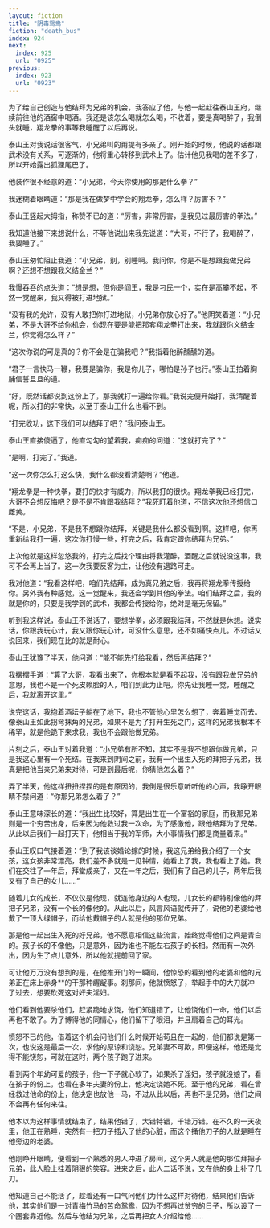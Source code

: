 ```yaml
---
layout: fiction
title: "阴毒鸳鸯"
fiction: "death_bus"
index: 924
next:
  index: 925
  url: "0925"
previous:
  index: 923
  url: "0923"
---
```

为了给自己创造与他结拜为兄弟的机会，我答应了他，与他一起赶往泰山王府，继续前往他的酒窖中喝酒。我还是该怎么喝就怎么喝，不收着，要是真喝醉了，我倒头就睡，翔龙拳的事等我睡醒了以后再说。

泰山王对我说话很客气，小兄弟叫的甭提有多亲了。刚开始的时候，他说的话都跟武术没有关系，可逐渐的，他将重心转移到武术上了。估计他见我喝的差不多了，所以开始露出狐狸尾巴了。

他装作很不经意的道：“小兄弟，今天你使用的那是什么拳？”

我迷糊着眼睛道：“那是我在做梦中学会的翔龙拳，怎么样？厉害不？”

泰山王竖起大拇指，称赞不已的道：“厉害，非常厉害，是我见过最厉害的拳法。”

我知道他接下来想说什么，不等他说出来我先说道：“大哥，不行了，我喝醉了，我要睡了。”

泰山王匆忙阻止我道：“小兄弟，别，别睡啊。我问你，你是不是想跟我做兄弟啊？还想不想跟我义结金兰？”

我慢吞吞的点头道：“想是想，但你是阎王，我是刁民一个，实在是高攀不起，不然一觉醒来，我又得被打进地狱。”

“没有我的允许，没有人敢把你打进地狱，小兄弟你放心好了。”他阴笑着道：“小兄弟，不是大哥不给你机会，你现在要是能把那套翔龙拳打出来，我就跟你义结金兰，你觉得怎么样？”

“这次你说的可是真的？你不会是在骗我吧？”我指着他醉醺醺的道。

“君子一言快马一鞭，我要是骗你，我是你儿子，哪怕是孙子也行。”泰山王拍着胸脯信誓旦旦的道。

“好，既然话都说到这份上了，那我就打一遍给你看。”我说完便开始打，我清醒着呢，所以打的非常快，以至于泰山王什么也看不到。

“打完收功，这下我们可以结拜了吧？”我问泰山王。

泰山王直接傻逼了，他直勾勾的望着我，痴痴的问道：“这就打完了？”

“是啊，打完了。”我道。

“这一次你怎么打这么快，我什么都没看清楚啊？”他道。

“翔龙拳是一种快拳，要打的快才有威力，所以我打的很快。翔龙拳我已经打完，大哥不会想反悔吧？是不是不肯跟我结拜？”我死盯着他道，不信这次他还想信口雌黄。

“不是，小兄弟，不是我不想跟你结拜，关键是我什么都没看到啊。这样吧，你再重新给我打一遍，这次你打慢一些，打完之后，我肯定跟你结拜为兄弟。”

上次他就是这样忽悠我的，打完之后找个理由将我灌醉，酒醒之后就说没这事，我可不会再上当了。这一次我要反客为主，让他没有退路可走。

我对他道：“我看这样吧，咱们先结拜，成为真兄弟之后，我再将翔龙拳传授给你。另外我有种感觉，这一觉醒来，我还会学到其他的拳法。咱们结拜之后，我的就是你的，只要是我学到的武术，我都会传授给你，绝对是毫无保留。”

听到我这样说，泰山王不说话了，要想学拳，必须跟我结拜，不然就是休想。说实话，你跟我玩心计，我又跟你玩心计，可没什么意思，还不如痛快点儿。不过话又说回来，我们现在比的就是耐心。

泰山王犹豫了半天，他问道：“能不能先打给我看，然后再结拜？”

我摆摆手道：“算了大哥，我看出来了，你根本就是看不起我，没有跟我做兄弟的意思，我也不是一个死皮赖脸的人，咱们到此为止吧。你先让我睡一觉，睡醒之后，我就离开这里。”

说完这话，我抱着酒坛子躺在了地下，我也不管他心里怎么想了，奔着睡觉而去。像泰山王如此拐弯抹角的兄弟，如果不是为了打开生死之门，这样的兄弟我根本不稀罕，就是他跪下来求我，我也不会跟他做兄弟。

片刻之后，泰山王对着我道：“小兄弟有所不知，其实不是我不想跟你做兄弟，只是我这心里有一个死结。在我来到阴间之前，我有一个出生入死的拜把子兄弟，我真是把他当亲兄弟来对待，可是到最后呢，你猜他怎么着？”

弄了半天，他这样扭扭捏捏的是有原因的，我倒是很乐意听听他的心声，我睁开眼睛不禁问道：“你那兄弟怎么着了？”

泰山王意味深长的道：“我出生比较好，算是出生在一个富裕的家庭，而我那兄弟则是一个穷苦出身，后来因为他救过我一次命，为了感激他，跟他结拜为了兄弟。从此以后我们一起打天下，他相当于我的军师，大小事情我们都是商量着来。”

泰山王叹口气接着道：“到了我该谈婚论嫁的时候，我这兄弟给我介绍了一个女孩，这女孩非常漂亮，我们差不多就是一见钟情，她看上了我，我也看上了她。我们在交往了一年后，拜堂成亲了，又在一年之后，我们有了自己的儿子，两年后我又有了自己的女儿……”

随着儿女的成长，不仅仅是他现，就连他身边的人也现，儿女长的都特别像他的拜把子兄弟，没有一个长的像他的。从此以后，风言风语就传开了，说他的老婆给他戴了一顶大绿帽子，而给他戴帽子的人就是他的那位兄弟。

那是他一起出生入死的好兄弟，他不愿意相信这些流言，始终觉得他们之间是青白的。孩子长的不像他，只是意外，因为谁也不能左右孩子的长相。然而有一次外出，因为生了点儿意外，所以他就提前回了家。

可让他万万没有想到的是，在他推开门的一瞬间，他惊恐的看到他的老婆和他的兄弟正在床上赤身**的干那种龌龊事。刹那间，他就愤怒了，举起手中的大刀就冲了过去，想要砍死这对奸夫淫妇。

他们看到他要杀他们，赶紧跪地求饶，他们知道错了，让他饶他们一命，他们以后再也不敢了。为了博得他的同情心，他们留下了眼泪，并且扇着自己的耳光。

愤怒不已的他，借着这个机会问他们什么时候开始苟且在一起的，他们都说是第一次，也说这是最后一次，求他的原谅和饶恕。兄弟妻不可欺，即便这样，他还是觉得不能饶恕，可就在这时，两个孩子跑了进来。

看到两个年幼可爱的孩子，他一下子就心软了，如果杀了淫妇，孩子就没娘了，看在孩子的份上，也看在多年夫妻的份上，他决定饶她不死。至于他的兄弟，看在曾经救过他命的份上，他决定也放他一马，不过从此以后，再也不是兄弟，他们之间不会再有任何来往。

他本以为这样事情就结束了，结果他错了，大错特错，千错万错。在不久的一天夜里，他正在熟睡，突然有一把刀子插入了他的心脏，而这个捅他刀子的人就是睡在他旁边的老婆。

他刚睁开眼睛，便看到一个熟悉的男人冲进了房间，这个男人就是他的那位拜把子兄弟，此人脸上挂着阴狠的笑容。进来之后，此人二话不说，又在他的身上补了几刀。

他知道自己不能活了，趁着还有一口气问他们为什么这样对待他，结果他们告诉他，其实他们是一对青梅竹马的苦命鸳鸯，因为不想再过贫穷的日子，所以设了一个圈套靠近他。然后与他结为兄弟，之后再把女人介绍给他……